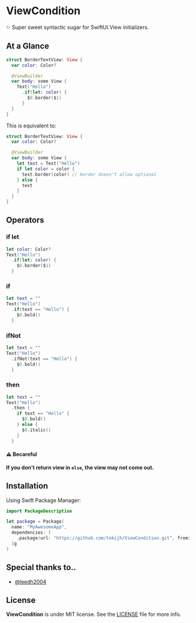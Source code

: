 # ViewCondition

✨ Super sweet syntactic sugar for SwiftUI.View initializers.

## At a Glance

```swift
struct BorderTextView: View {
  var color: Color?

  @ViewBuilder
  var body: some View {
    Text("Hello")
      .if(let: color) {
        $0.border($1)
      }
  }
}
```

This is equivalent to:

```swift
struct BorderTextView: View {
  var color: Color?

  @ViewBuilder
  var body: some View {
    let text = Text("Hello")
    if let color = color {
      text.border(color) // border doesn't allow optional
    } else {
      text
    }
  }
}
```

## Operators

### if let

```swift
let color: Color?
Text("Hello")
  .if(let: color) {
    $0.border($1)
  }
```

### if

```swift
let text = ""
Text("Hello")
  .if(text == "Hello") {
    $0.bold()
  }
```

### ifNot

```swift
let text = ""
Text("Hello")
  .ifNot(text == "Hello") {
    $0.bold()
  }
```

### then

```swift
let text = ""
Text("Hello")
  .then {
    if text == "Hello" {
      $0.bold()
    } else {
      $0.italic()
    }
  }
```

#### ⚠️ Becareful

**If you don't return view in `else`, the view may not come out.**


## Installation

Using Swift Package Manager:

```swift
import PackageDescription

let package = Package(
  name: "MyAwesomeApp",
  dependencies: [
    .package(url: "https://github.com/tokijh/ViewCondition.git", from: "1.0.0")
  ]g 
)
```

## Special thanks to..
- [@leedh2004](https://github.com/leedh2004)

## License
**ViewCondition** is under MIT license. See the [LICENSE](LICENSE) file for more info.

